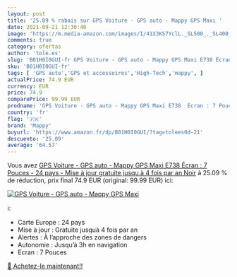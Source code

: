 ```yaml
---
layout: post
title: '25.09 % rabais sur GPS Voiture - GPS auto - Mappy GPS Maxi '
date: 2021-09-21 12:30:40
image: 'https://m.media-amazon.com/images/I/41X3KS7YclL._SL500_._SL400_.jpg'
comments: true
category: ofertas
author: 'tole.es'
slug: 'B01H0I0GUI-fr GPS Voiture - GPS auto - Mappy GPS Maxi E738 Écran : 7...'
sku: 'B01H0I0GUI-fr'
tags: [ 'GPS auto','GPS et accessoires','High-Tech','mappy', ]
actualPrice: 74.9 EUR
currency: EUR
price: 74.9
comparePrice: 99.99 EUR
prodname: 'GPS Voiture - GPS auto - Mappy GPS Maxi E738  Écran : 7 Pouces - 24 pays - Mise à jour gratuite jusqu à 4 fois par an  Noir'
country: 'fr'
flag: '🇫🇷'
brand: 'Mappy'
buyurl: 'https://www.amazon.fr/dp/B01H0I0GUI/?tag=tolees0d-21'
descuento: '25.09'
average: '64.57'
---
```


Vous avez [GPS Voiture - GPS auto - Mappy GPS Maxi E738  Écran : 7 Pouces - 24 pays - Mise à jour gratuite jusqu à 4 fois par an  Noir](https://www.amazon.fr/dp/B01H0I0GUI/?tag=tolees0d-21)  à  25.09 % de réduction, prix final  74.9 EUR (original: 99.99 EUR) ici:

[![GPS Voiture - GPS auto - Mappy GPS Maxi ](https://m.media-amazon.com/images/I/41X3KS7YclL._SL500_._SL400_.jpg)](https://www.amazon.fr/dp/B01H0I0GUI/?tag=tolees0d-21)

ℹ️:

- Carte Europe : 24 pays
- Mise à jour : Gratuite jusquà 4 fois par an
- Alertes : À l’approche des zones de dangers
- Autonomie : Jusqu’à 3h en navigation
- Ecran : 7 Pouces

[🛒 Achetez-le maintenant!!](https://www.amazon.fr/dp/B01H0I0GUI/?tag=tolees0d-21)
